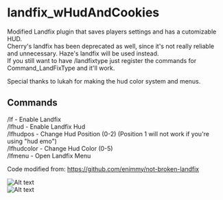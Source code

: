 # landfix_wHudAndCookies
Modified Landfix plugin that saves players settings and has a cutomizable HUD.   
Cherry's landfix has been deprecated as well, since it's not really reliable and unnecessary. Haze's landfix will be used instead.   
If you still want to have /landfixtype just register the commands for Command_LandFixType and it'll work.   

Special thanks to lukah for making the hud color system and menus.   

## Commands    
/lf - Enable Landfix    
/lfhud - Enable Landfix Hud    
/lfhudpos <number> - Change Hud Position (0-2) (Position 1 will not work if you're using "hud emo")        
/lfhudcolor <number> - Change Hud Color (0-5)    
/lfmenu - Open Landfix Menu    

Code modified from: https://github.com/enimmy/not-broken-landfix    

![Alt text](https://i.imgur.com/eKNKt8C.jpeg)  
![Alt text](https://i.imgur.com/Or4sK21.png)    

